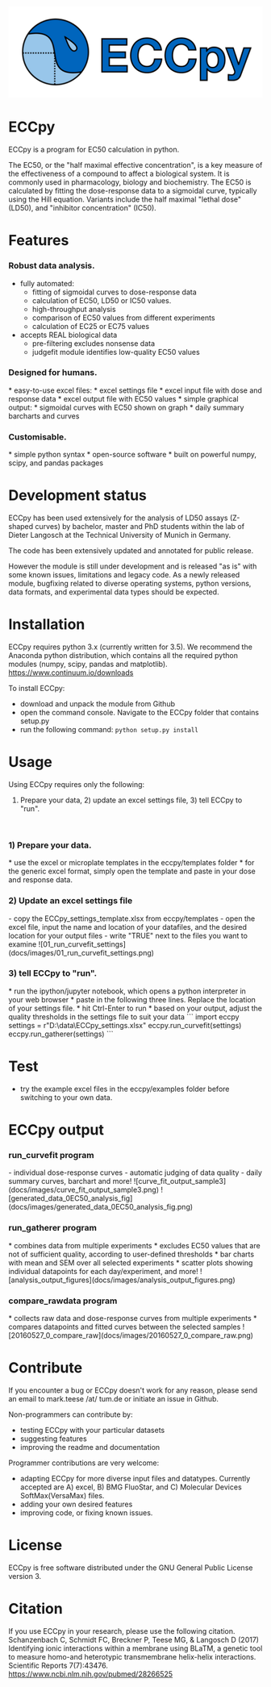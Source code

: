 ![ECCpy logo](docs/logo/ECCpy_logo.png)

# ECCpy
ECCpy is a program for EC50 calculation in python.

The EC50, or the "half maximal effective concentration", is a key measure of the effectiveness of a compound to affect a biological system. It is commonly used in pharmacology, biology and biochemistry. The EC50 is calculated by fitting the dose-response data to a sigmoidal curve, typically using the Hill equation. Variants include the half maximal "lethal dose" (LD50), and "inhibitor concentration" (IC50). 

# Features
<h3>Robust data analysis.</h3>

* fully automated:
    * fitting of sigmoidal curves to dose-response data
    * calculation of EC50, LD50 or IC50 values.
    * high-throughput analysis
    * comparison of EC50 values from different experiments
    * calculation of EC25 or EC75 values
* accepts REAL biological data
    * pre-filtering excludes nonsense data
    * judgefit module identifies low-quality EC50 values

<h3>Designed for humans.</h3>
* easy-to-use excel files:
    * excel settings file 
    * excel input file with dose and response data
    * excel output file with EC50 values
* simple graphical output:
    * sigmoidal curves with EC50 shown on graph
    * daily summary barcharts and curves

<h3>Customisable.</h3>
* simple python syntax 
* open-source software
* built on powerful numpy, scipy, and pandas packages

# Development status

ECCpy has been used extensively for the analysis of LD50 assays (Z-shaped curves) by bachelor, master and PhD students within the lab of Dieter Langosch at the Technical University of Munich in Germany. 

The code has been extensively updated and annotated for public release. 

However the module is still under development and is released "as is" with some known issues, limitations and legacy code. As a newly released module, bugfixing related to diverse operating systems, python versions, data formats, and experimental data types should be expected. 

# Installation

ECCpy requires python 3.x (currently written for 3.5). We recommend the Anaconda python distribution, which contains all the required python modules (numpy, scipy, pandas and matplotlib).
https://www.continuum.io/downloads

To install ECCpy:
* download and unpack the module from Github 
* open the command console. Navigate to the ECCpy folder that contains setup.py
* run the following command: 
   `python setup.py install`
 
# Usage
Using ECCpy requires only the following:
1) Prepare your data, 2) update an excel settings file, 3) tell ECCpy to "run".
<br />
<h3>1) Prepare your data.</h3>
* use the excel or microplate templates in the eccpy/templates folder
* for the generic excel format, simply open the template and paste in your dose and response data.

<h3>2) Update an excel settings file</h3>
 - copy the ECCpy_settings_template.xlsx from eccpy/templates
 - open the excel file, input the name and location of your datafiles, and the desired location for your output files
 - write "TRUE" next to the files you want to examine
![01_run_curvefit_settings](docs/images/01_run_curvefit_settings.png)

<h3>3) tell ECCpy to "run".</h3>
* run the ipython/jupyter notebook, which opens a python interpreter in your web browser
* paste in the following three lines. Replace the location of your settings file.
* hit Ctrl-Enter to run
* based on your output, adjust the quality thresholds in the settings file to suit your data
```
import eccpy
settings = r"D:\data\ECCpy_settings.xlsx"
eccpy.run_curvefit(settings)
eccpy.run_gatherer(settings)
```

# Test
* try the example excel files in the eccpy/examples folder before switching to your own data.

# ECCpy output

<h3>run_curvefit program</h3>
 - individual dose-response curves
 - automatic judging of data quality
 - daily summary curves, barchart and more!
![curve_fit_output_sample3](docs/images/curve_fit_output_sample3.png)
![generated_data_0EC50_analysis_fig](docs/images/generated_data_0EC50_analysis_fig.png)

<h3>run_gatherer program</h3>
* combines data from multiple experiments
* excludes EC50 values that are not of sufficient quality, according to user-defined thresholds
* bar charts with mean and SEM over all selected experiments
* scatter plots showing individual datapoints for each day/experiment, and more!
![analysis_output_figures](docs/images/analysis_output_figures.png)

<h3>compare_rawdata program</h3>
* collects raw data and dose-response curves from multiple experiments
* compares datapoints and fitted curves between the selected samples
![20160527_0_compare_raw](docs/images/20160527_0_compare_raw.png)

# Contribute
If you encounter a bug or ECCpy doesn't work for any reason, please send an email to mark.teese /at/ tum.de or initiate an issue in Github.

Non-programmers can contribute by:
* testing ECCpy with your particular datasets
* suggesting features
* improving the readme and documentation

Programmer contributions are very welcome:
* adapting ECCpy for more diverse input files and datatypes. Currently accepted are A) excel, B) BMG FluoStar, and C) Molecular Devices SoftMax(VersaMax) files.
* adding your own desired features
* improving code, or fixing known issues.

# License
ECCpy is free software distributed under the GNU General Public License version 3.

# Citation
If you use ECCpy in your research, please use the following citation.
Schanzenbach C, Schmidt FC, Breckner P, Teese MG, & Langosch D (2017) Identifying ionic interactions within a membrane using BLaTM, a genetic tool to measure homo-and heterotypic transmembrane helix-helix interactions. Scientific Reports 7(7):43476.
<https://www.ncbi.nlm.nih.gov/pubmed/28266525>
